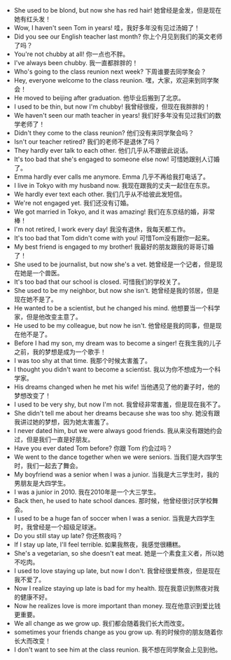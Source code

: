 - She used to be blond, but now she has red hair!  她曾经是金发，但是现在她有红头发！
- Wow, I haven't seen Tom in years!  哇，我好多年没有见过汤姆了！
- Did you see our English teacher last month? 你上个月见到我们的英文老师了吗？
- You're not chubby at all! 你一点也不胖。
- I've always been chubby. 我一直都胖胖的！
- Who's going to the class reunion next week? 下周谁要去同学聚会？
- Hey, everyone welcome to the class reunion. 嘿，大家，欢迎来到同学聚会！
- He moved to beijing after graduation. 他毕业后搬到了北京。
- I used to be thin, but now I'm chubby! 我曾经很瘦，但现在我胖胖的！
- We haven't seen our math teacher in years!   我们好多年没有见过我们的数学老师了！
- Didn't they come to the class reunion? 他们没有来同学聚会吗？
- Isn't our teacher retired? 我们的老师不是退休了吗？
- They hardly ever talk to each other. 他们几乎从不跟彼此说话。
- It's too bad that she's engaged to someone else now! 可惜她跟别人订婚了。
- Emma hardly ever calls me anymore. Emma 几乎不再给我打电话了。
- I live in Tokyo with my husband now. 我现在跟我的丈夫一起住在东京。
- We hardly ever text each other. 我们几乎从不给彼此发短信。
- We're not engaged yet. 我们还没有订婚。
- We got married in Tokyo, and it was amazing! 我们在东京结的婚，非常棒！
- I'm not retired, I work every day! 我没有退休，我每天都工作。
- It's too bad that Tom didn't come with you! 可惜Tom没有跟你一起来。
- My best friend is engaged to my brother!  我最好的朋友跟我的哥哥订婚了！
- She used to be journalist, but now she's a vet. 她曾经是一个记者，但是现在她是一个兽医。
- It's too bad that our school is closed. 可惜我们的学校关了。
- She used to be my neighbor, but now she isn't. 她曾经是我的邻居，但是现在她不是了。
- He wanted to be a scientist, but he changed his mind. 他想要当一个科学家，但是他改变主意了。
- He used to be my colleague, but now he isn't. 他曾经是我的同事，但是现在他不是了。
- Before I had my son, my dream was to become a singer! 在我生我的儿子之前，我的梦想是成为一个歌手！
- I was too shy at that time. 我那个时候太害羞了。
- I thought you didn't want to become a scientist. 我以为你不想成为一个科学家。
- His dreams changed when he met his wife! 当他遇见了他的妻子时，他的梦想改变了！
- I used to be very shy, but now I'm not. 我曾经非常害羞，但是现在我不了。
- She didn't tell me about her dreams because she was too shy. 她没有跟我讲过她的梦想，因为她太害羞了。
- I never dated him, but we were always good friends. 我从来没有跟她约会过，但是我们一直是好朋友。
- Have you ever dated Tom before? 你跟 Tom 约会过吗？
- We went to the dance together when we were seniors. 当我们是大四学生时，我们一起去了舞会。
- My boyfriend was a senior when I was a junior. 当我是大三学生时，我的男朋友是大四学生。
- I was a junior in 2010. 我在2010年是一个大三学生。
- Back then, he used to hate school dances. 那时候，他曾经很讨厌学校舞会。
- I used to be a huge fan of soccer when I was a senior. 当我是大四学生时，我曾经是一个超级足球迷。
- Do you still stay up late? 你还熬夜吗？
- If I stay up late, I'll feel terrible. 如果我熬夜，我感觉很糟糕。
- She's a vegetarian, so she doesn't eat meat. 她是一个素食主义者，所以她不吃肉。
- I used to love staying up late, but now I don't. 我曾经很爱熬夜，但是现在我不爱了。
- Now I realize staying up late is bad for my health. 现在我意识到熬夜对我的健康不好。
- Now he realizes love is more important than money. 现在他意识到爱比钱更重要。
- We all change as we grow up. 我们都会随着我们长大而改变。
- sometimes your friends change as you grow up. 有的时候你的朋友随着你长大而改变！
- I don't want to see him at the class reunion. 我不想在同学聚会上见到他。
